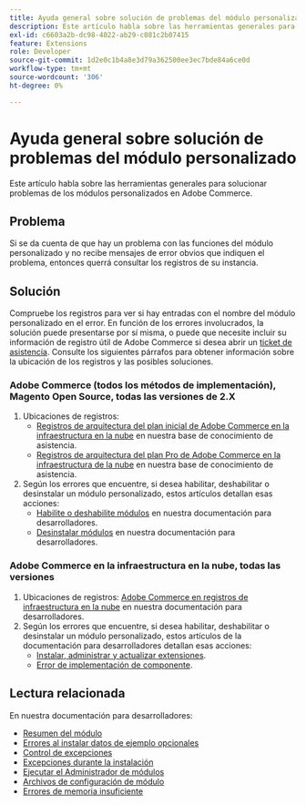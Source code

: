 ```yaml
---
title: Ayuda general sobre solución de problemas del módulo personalizado
description: Este artículo habla sobre las herramientas generales para solucionar problemas de los módulos personalizados en Adobe Commerce.
exl-id: c6603a2b-dc98-4022-ab29-c081c2b07415
feature: Extensions
role: Developer
source-git-commit: 1d2e0c1b4a8e3d79a362500ee3ec7bde84a6ce0d
workflow-type: tm+mt
source-wordcount: '306'
ht-degree: 0%

---
```


# Ayuda general sobre solución de problemas del módulo personalizado

Este artículo habla sobre las herramientas generales para solucionar problemas de los módulos personalizados en Adobe Commerce.

## Problema

Si se da cuenta de que hay un problema con las funciones del módulo personalizado y no recibe mensajes de error obvios que indiquen el problema, entonces querrá consultar los registros de su instancia.

## Solución

Compruebe los registros para ver si hay entradas con el nombre del módulo personalizado en el error.  En función de los errores involucrados, la solución puede presentarse por sí misma, o puede que necesite incluir su información de registro útil de Adobe Commerce si desea abrir un [ticket de asistencia](/help/help-center-guide/help-center/magento-help-center-user-guide.md#submit-ticket). Consulte los siguientes párrafos para obtener información sobre la ubicación de los registros y las posibles soluciones.

### Adobe Commerce (todos los métodos de implementación), Magento Open Source, todas las versiones de 2.X

1. Ubicaciones de registros:
   * [Registros de arquitectura del plan inicial de Adobe Commerce en la infraestructura en la nube](/help/how-to/general/log-locations-directories-for-starter-plan.md) en nuestra base de conocimiento de asistencia.
   * [Registros de arquitectura del plan Pro de Adobe Commerce en la infraestructura de la nube](/help/how-to/general/log-locations-directories-for-pro-plan-integration-staging-production.md) en nuestra base de conocimiento de asistencia.
1. Según los errores que encuentre, si desea habilitar, deshabilitar o desinstalar un módulo personalizado, estos artículos detallan esas acciones:
   * [Habilite o deshabilite módulos](https://devdocs.magento.com/guides/v2.3/install-gde/install/cli/install-cli-subcommands-enable.html) en nuestra documentación para desarrolladores.
   * [Desinstalar módulos](https://devdocs.magento.com/guides/v2.3/install-gde/install/cli/install-cli-uninstall-mods.html) en nuestra documentación para desarrolladores.

### Adobe Commerce en la infraestructura en la nube, todas las versiones

1. Ubicaciones de registros: [Adobe Commerce en registros de infraestructura en la nube](https://devdocs.magento.com/guides/v2.3/cloud/trouble/environments-logs.html) en nuestra documentación para desarrolladores.
1. Según los errores que encuentre, si desea habilitar, deshabilitar o desinstalar un módulo personalizado, estos artículos de la documentación para desarrolladores detallan esas acciones:
   * [Instalar, administrar y actualizar extensiones](https://devdocs.magento.com/guides/v2.3/cloud/howtos/install-components.html).
   * [Error de implementación de componente](https://devdocs.magento.com/guides/v2.3/cloud/trouble/trouble_comp-deploy-fail.html).

## Lectura relacionada

En nuestra documentación para desarrolladores:

* [Resumen del módulo](https://devdocs.magento.com/guides/v2.3/architecture/archi_perspectives/components/modules/mod_intro.html)
* [Errores al instalar datos de ejemplo opcionales](https://devdocs.magento.com/guides/v2.3/install-gde/trouble/tshoot_sample-data.html)
* [Control de excepciones](https://devdocs.magento.com/guides/v2.3/graphql/develop/exceptions.html)
* [Excepciones durante la instalación](https://devdocs.magento.com/guides/v2.3/install-gde/trouble/tshoot_exceptions.html)
* [Ejecutar el Administrador de módulos](https://devdocs.magento.com/guides/v2.3/comp-mgr/module-man/compman-checklist.html)
* [Archivos de configuración de módulo](https://devdocs.magento.com/guides/v2.3/config-guide/config/config-files.html)
* [Errores de memoria insuficiente](https://devdocs.magento.com/guides/v2.3/comp-mgr/trouble/cman/out-of-memory.html)
